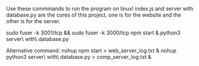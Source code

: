 Use these commmands to run the program on linux! 
index.js and server with database.py are the cores of this project, one is for the website and the other is for the server.

sudo fuser -k 3001/tcp && sudo fuser -k 3000/tcp
npm start & python3 server\ with\ database.py

Alternative command:
nohup npm start > web_server_log.txt & nohup python3 server\ with\ database.py > comp_server_log.txt &
